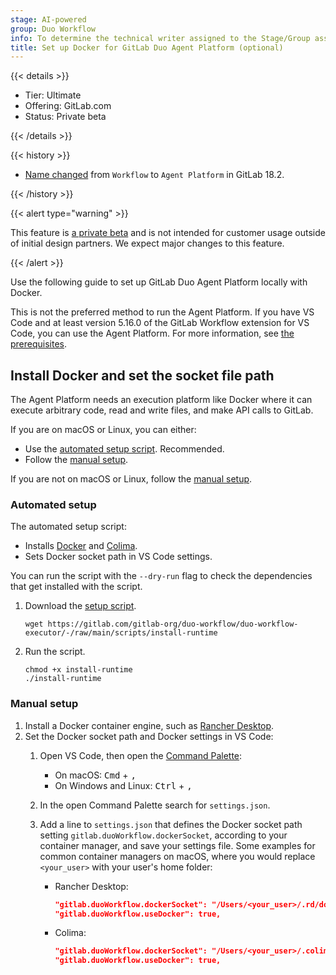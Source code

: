 ```yaml
---
stage: AI-powered
group: Duo Workflow
info: To determine the technical writer assigned to the Stage/Group associated with this page, see https://handbook.gitlab.com/handbook/product/ux/technical-writing/#assignments
title: Set up Docker for GitLab Duo Agent Platform (optional)
---
```


{{< details >}}

- Tier: Ultimate
- Offering: GitLab.com
- Status: Private beta

{{< /details >}}

{{< history >}}

- [Name changed](https://gitlab.com/gitlab-org/gitlab/-/issues/551382) from `Workflow` to `Agent Platform` in GitLab 18.2. 

{{< /history >}}

{{< alert type="warning" >}}

This feature is [a private beta](../../policy/development_stages_support.md) and is not intended for customer usage outside of initial design partners. We expect major changes to this feature.

{{< /alert >}}

Use the following guide to set up GitLab Duo Agent Platform locally with Docker.

This is not the preferred method to run the Agent Platform.
If you have VS Code and at least version 5.16.0 of the GitLab Workflow extension for VS Code,
you can use the Agent Platform. For more information, see [the prerequisites](_index.md#prerequisites).

## Install Docker and set the socket file path

The Agent Platform needs an execution platform like Docker where it can execute arbitrary code,
read and write files, and make API calls to GitLab.

If you are on macOS or Linux, you can either:

- Use the [automated setup script](#automated-setup). Recommended.
- Follow the [manual setup](#manual-setup).

If you are not on macOS or Linux, follow the [manual setup](#manual-setup).

### Automated setup

The automated setup script:

- Installs [Docker](https://formulae.brew.sh/formula/docker) and [Colima](https://github.com/abiosoft/colima).
- Sets Docker socket path in VS Code settings.

You can run the script with the `--dry-run` flag to check the dependencies
that get installed with the script.

1. Download the [setup script](https://gitlab.com/gitlab-org/duo-workflow/duo-workflow-executor/-/blob/main/scripts/install-runtime).

   ```shell
   wget https://gitlab.com/gitlab-org/duo-workflow/duo-workflow-executor/-/raw/main/scripts/install-runtime
   ```

1. Run the script.

   ```shell
   chmod +x install-runtime
   ./install-runtime
   ```

### Manual setup

1. Install a Docker container engine, such as [Rancher Desktop](https://docs.rancherdesktop.io/getting-started/installation/).
1. Set the Docker socket path and Docker settings in VS Code:
   1. Open VS Code, then open the [Command Palette](https://code.visualstudio.com/docs/getstarted/userinterface#_command-palette):
      - On macOS: <kbd>Cmd</kbd> + <kbd>,</kbd>
      - On Windows and Linux: <kbd>Ctrl</kbd> + <kbd>,</kbd>
   1. In the open Command Palette search for `settings.json`.
   1. Add a line to `settings.json` that defines the Docker socket path setting `gitlab.duoWorkflow.dockerSocket`,
      according to your container manager, and save your settings file. Some examples for common container
      managers on macOS, where you would replace `<your_user>` with your user's home folder:

      - Rancher Desktop:

         ```json
         "gitlab.duoWorkflow.dockerSocket": "/Users/<your_user>/.rd/docker.sock",
         "gitlab.duoWorkflow.useDocker": true,
         ```

      - Colima:

         ```json
         "gitlab.duoWorkflow.dockerSocket": "/Users/<your_user>/.colima/default/docker.sock",
         "gitlab.duoWorkflow.useDocker": true,
         ```
